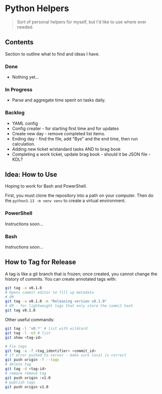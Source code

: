 # Python Helpers

> Sort of personal helpers for myself, but I'd like to use where ever needed.

## Contents

Section to outline what to find and ideas I have.

### Done

- Nothing yet...

### In Progress

- Parse and aggregate time spent on tasks daily.

### Backlog

- YAML config
- Config creater - for starting first time and for updates
- Create new day - remove completed list items.
- Ending day - find the file, add "Bye" and the end time, then run calculation.
- Adding new ticket w/standard tasks AND to brag book
- Completing a work ticket, update brag book - should it be JSON file - KDL?

## Idea: How to Use

Hoping to work for Bash and PowerShell.

First, you must clone the repository into a path on your computer.
Then do the `python3.13 -m venv venv` to create a virtual environment.

### PowerShell

Instructions soon...

### Bash

Instructions soon...

## How to Tag for Release

A tag is like a git branch that is frozen;
once created, you cannot change the history of commits.
You can create annotated tags with:

```bash
git tag -a v0.1.0
# Opens commit editor to fill up metadata
# OR
git tag -a v0.1.0 -m "Releasing version v0.1.0"
# OR - for lightweight tags that only store the commit hash
git tag v0.1.0
```

Other useful commands:

```bash
git tag -l 'v0.*' # list with wildcard
git tag -l -n3 # list
git show <tag-id>

# Fix tags
git tag -a -f <tag_identifier> <commit_id>
# if error pushed to server - make sure local is correct
git push origin -f --tags
# delete tag
git tag -d <tag-id>
# remove remove tag
git push origin :v1.0
# publish tags
git push origin v1.0
```
